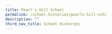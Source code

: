 ```yaml
---
title: Pearl's Hill School
permalink: /school-histories/pearls-hill-sch/
description: ""
third_nav_title: School Histories
---
```

